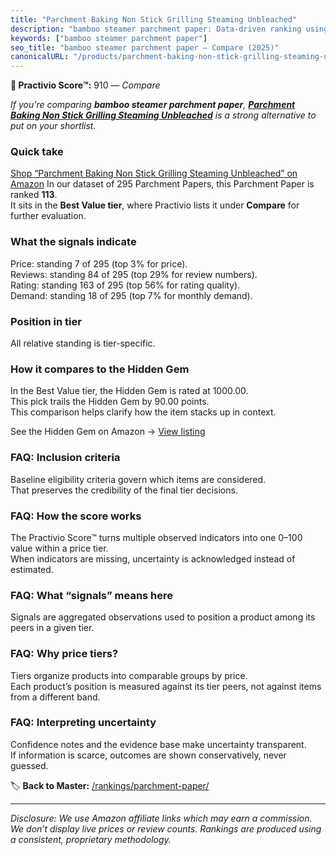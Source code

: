 ```yaml
---
title: "Parchment Baking Non Stick Grilling Steaming Unbleached"
description: "bamboo steamer parchment paper: Data-driven ranking using the Practivio Score™. Positioned by quality, value, demand, findability, momentum."
keywords: ["bamboo steamer parchment paper"]
seo_title: "bamboo steamer parchment paper — Compare (2025)"
canonicalURL: "/products/parchment-baking-non-stick-grilling-steaming-unbleached-B0D3PWHQD9/"
---
```


**🛒 Practivio Score™:** 910 — _Compare_


*If you're comparing **bamboo steamer parchment paper**, **[Parchment Baking Non Stick Grilling Steaming Unbleached](https://www.amazon.com/dp/B0D3PWHQD9?tag=practivio-20)** is a strong alternative to put on your shortlist.*
### Quick take
[Shop “Parchment Baking Non Stick Grilling Steaming Unbleached” on Amazon](https://www.amazon.com/dp/B0D3PWHQD9?tag=practivio-20)
In our dataset of 295 Parchment Papers, this Parchment Paper is ranked **113**.  
It sits in the **Best Value tier**, where Practivio lists it under **Compare** for further evaluation.

### What the signals indicate
Price: standing 7 of 295 (top 3% for price).  
Reviews: standing 84 of 295 (top 29% for review numbers).  
Rating: standing 163 of 295 (top 56% for rating quality).  
Demand: standing 18 of 295 (top 7% for monthly demand).

### Position in tier
All relative standing is tier-specific.

### How it compares to the Hidden Gem
In the Best Value tier, the Hidden Gem is rated at 1000.00.  
This pick trails the Hidden Gem by 90.00 points.  
This comparison helps clarify how the item stacks up in context.  

See the Hidden Gem on Amazon → [View listing](https://www.amazon.com/dp/B07L9X9XXX?tag=practivio-20)

### FAQ: Inclusion criteria
Baseline eligibility criteria govern which items are considered.  
That preserves the credibility of the final tier decisions.

### FAQ: How the score works
The Practivio Score™ turns multiple observed indicators into one 0–100 value within a price tier.  
When indicators are missing, uncertainty is acknowledged instead of estimated.

### FAQ: What “signals” means here
Signals are aggregated observations used to position a product among its peers in a given tier.

### FAQ: Why price tiers?
Tiers organize products into comparable groups by price.  
Each product’s position is measured against its tier peers, not against items from a different band.

### FAQ: Interpreting uncertainty
Confidence notes and the evidence base make uncertainty transparent.  
If information is scarce, outcomes are shown conservatively, never guessed.

<!-- Missing template for Compare/CompareWithinPriceClass -->


🏷️ **Back to Master:** [/rankings/parchment-paper/](/rankings/parchment-paper/)

---
_Disclosure: We use Amazon affiliate links which may earn a commission. We don’t display live prices or review counts. Rankings are produced using a consistent, proprietary methodology._
